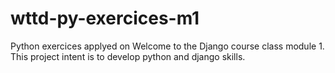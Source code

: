 # wttd-py-exercices-m1

Python exercices applyed on Welcome to the Django course class module 1.
This project intent is to develop python and django skills.
